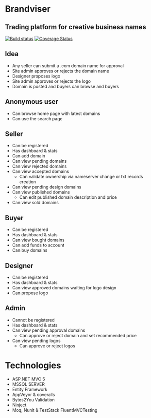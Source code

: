 # Brandviser
## Trading platform for creative business names
[![Build status](https://ci.appveyor.com/api/projects/status/ifyo8nvkpvqdx7om?svg=true)](https://ci.appveyor.com/project/martinst1/brandviser)
[![Coverage Status](https://coveralls.io/repos/github/martinst1/Brandviser/badge.svg?branch=master)](https://coveralls.io/github/martinst1/Brandviser?branch=master)

## Idea
- Any seller can submit a .com domain name for approval
- Site admin approves or rejects the domain name
- Designer proposes logo 
- Site admin approves or rejects the logo
- Domain is posted and buyers can browse and buyers

## Anonymous user
- Can browse home page with latest domains
- Can use the search page

## Seller
- Can be registered
- Has dashboard & stats
- Can add domain
- Can view pending domains
- Can view rejected domains
- Can view accepted domains 
  - Can validate ownership via nameserver change or txt records creation
- Can view pending design domains
- Can view published domains 
  - Can edit published domain description and price
- Can view sold domains

## Buyer
- Can be registered
- Has dashboard & stats
- Can view bought domains
- Can add funds to account
- Can buy domains

## Designer
- Can be registered
- Has dashboard & stats
- Can view approved domains waiting for logo design
- Can propose logo

## Admin
- Cannot be registered
- Has dashboard & stats
- Can view pending approval domains
  - Can approve or reject domain and set recommended price
- Can view pending logos
  - Can approve or reject logos

# Technologies
- ASP.NET MVC 5
- MSSQL SERVER 
- Entity Framework
- AppVeyor & coveralls
- Bytes2You Validation
- Ninject
- Moq, Nunit & TestStack FluentMVCTesting

